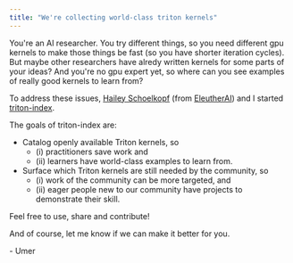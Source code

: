 ```yaml
---
title: "We're collecting world-class triton kernels"
---
```


You're an AI researcher. You try different things, so you need different gpu kernels to make those things be fast (so you have shorter iteration cycles). But maybe other researchers have alredy written kernels for some parts of your ideas? And you're no gpu expert yet, so where can you see examples of really good kernels to learn from?


To address these issues, [Hailey Schoelkopf](https://x.com/haileysch__) (from [EleutherAI](https://www.eleuther.ai/)) and I started [triton-index](https://github.com/cuda-mode/triton-index).


The goals of triton-index are:


- Catalog openly available Triton kernels, so
    - (i) practitioners save work and
    - (ii) learners have world-class examples to learn from.
- Surface which Triton kernels are still needed by the community, so
    - (i) work of the community can be more targeted, and
    - (ii) eager people new to our community have projects to demonstrate their skill.

Feel free to use, share and contribute!

And of course, let me know if we can make it better for you.

\- Umer
